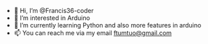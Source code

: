 - 👋 Hi, I’m @Francis36-coder
- 👀 I’m interested in Arduino
- 🌱 I’m currently learning Python and also more features in arduino
- 📫 You can reach me via my email ftumtuo@gmail.com

<!---
Francis36-coder/Francis36-coder is a ✨ special ✨ repository because its `README.md` (this file) appears on your GitHub profile.
You can click the Preview link to take a look at your changes.
--->

